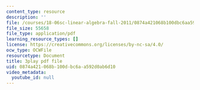```yaml
---
content_type: resource
description: ''
file: /courses/18-06sc-linear-algebra-fall-2011/0874a421068b100dbc6aa592d0ab6d10_osh80YCg_GM.pdf
file_size: 55658
file_type: application/pdf
learning_resource_types: []
license: https://creativecommons.org/licenses/by-nc-sa/4.0/
ocw_type: OCWFile
resourcetype: Document
title: 3play pdf file
uid: 0874a421-068b-100d-bc6a-a592d0ab6d10
video_metadata:
  youtube_id: null
---
```

